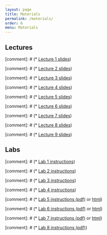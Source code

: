 ```yaml
---
layout: page
title: Materials
permalink: /materials/
order: 6
menu: Materials
---
```


## Lectures

[comment]: # (* [Lecture 1 slides](http://www.cs171.org/2016/assets/slides/cs171-01-Introduction.pdf))

[comment]: # (* [Lecture 2 slides](http://www.cs171.org/2016/assets/slides/cs171-02-Design.pdf))

[comment]: # (* [Lecture 3 slides](http://www.cs171.org/2016/assets/slides/cs171-03-Perception.pdf))

[comment]: # (* [Lecture 4 slides](http://www.cs171.org/2016/assets/slides/cs171-04-Cognition.pdf))

[comment]: # (* [Lecture 5 slides](http://www.cs171.org/2016/assets/slides/cs171-05-Interaction.pdf))

[comment]: # (* [Lecture 6 slides](http://www.cs171.org/2016/assets/slides/cs171-06-Process.pdf))

[comment]: # (* [Lecture 7 slides](http://www.cs171.org/2016/assets/slides/cs171-07-Projects.pdf))

[comment]: # (* [Lecture 8 slides](http://www.cs171.org/2016/assets/slides/cs171-08-Exploration.pdf))

[comment]: # (* [Lecture 9 slides](http://www.cs171.org/2016/assets/slides/cs171-09-Innovation.pdf))


## Labs

[comment]: # (* [Lab 1 instructions](http://www.cs171.org/2016/assets/material/CS171-Lab1-Instructions.pdf))

[comment]: # (* [Lab 2 instructions](http://www.cs171.org/2016/assets/material/CS171-Lab2-Instructions.pdf))

[comment]: # (* [Lab 3 instructions](http://www.cs171.org/2016/assets/material/CS171-Lab3-Instructions.pdf))

[comment]: # (* [Lab 4 instructions](http://www.cs171.org/2016/assets/material/CS171-Lab4-Instructions.pdf))

[comment]: # (* [Lab 5 instructions (pdf)](http://www.cs171.org/2016/assets/material/CS171-Lab5-Instructions.pdf) or [html](http://www.cs171.org/2016/assets/material/lab5/index.html))

[comment]: # (* [Lab 6 instructions (pdf)](http://www.cs171.org/2016/assets/material/CS171-Lab6-Instructions.pdf) or [html](http://www.cs171.org/2016/assets/material/lab6/index.html))

[comment]: # (* [Lab 7 instructions (pdf)](http://www.cs171.org/2016/assets/material/CS171-Lab7-Instructions.pdf) or [html](http://www.cs171.org/2016/assets/material/lab7/index.html))

[comment]: # (* [Lab 8 instructions (pdf)](http://www.cs171.org/2016/assets/material/CS171-Lab8-Instructions.pdf))